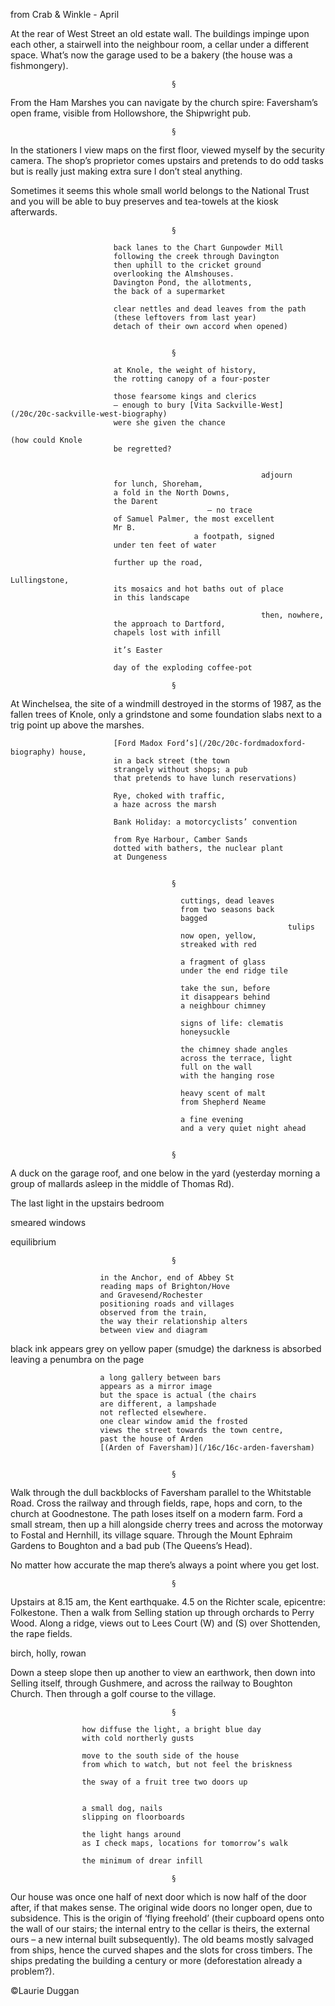 from Crab & Winkle - April



At the rear of West Street an old estate wall. The buildings impinge upon each other, a stairwell into the neighbour room, a cellar under a different space. What’s now the garage used to be a bakery (the house was a fishmongery).

                                        §

From the Ham Marshes you can navigate by the church spire: Faversham’s open frame, visible from Hollowshore, the Shipwright pub.

                                        §

In the stationers I view maps on the first floor, viewed myself by the security camera. The shop’s proprietor comes upstairs and pretends to do odd tasks but is really just making extra sure I don’t steal anything.

Sometimes it seems this whole small world belongs to the National Trust and you will be able to buy preserves and tea-towels at the kiosk afterwards.

                                        §

                           back lanes to the Chart Gunpowder Mill
                           following the creek through Davington
                           then uphill to the cricket ground
                           overlooking the Almshouses.
                           Davington Pond, the allotments,
                           the back of a supermarket

                           clear nettles and dead leaves from the path
                           (these leftovers from last year)
                           detach of their own accord when opened)


                                        §

                           at Knole, the weight of history,
                           the rotting canopy of a four-poster

                           those fearsome kings and clerics
                           – enough to bury [Vita Sackville-West](/20c/20c-sackville-west-biography)
                           were she given the chance
                                                                           (how could Knole
                           be regretted?


                                                            adjourn
                           for lunch, Shoreham,
                           a fold in the North Downs,
                           the Darent
                                                – no trace
                           of Samuel Palmer, the most excellent
                           Mr B.
                                             a footpath, signed
                           under ten feet of water

                           further up the road, 
                                                               Lullingstone,
                           its mosaics and hot baths out of place
                           in this landscape

                                                            then, nowhere,
                           the approach to Dartford,
                           chapels lost with infill

                           it’s Easter
 
                           day of the exploding coffee-pot

                                        §

At Winchelsea, the site of a windmill destroyed in the storms of 1987, as the fallen trees of Knole, only a grindstone and some foundation slabs next to a trig point up above the marshes.

                           [Ford Madox Ford’s](/20c/20c-fordmadoxford-biography) house, 
                           in a back street (the town
                           strangely without shops; a pub
                           that pretends to have lunch reservations)

                           Rye, choked with traffic, 
                           a haze across the marsh

                           Bank Holiday: a motorcyclists’ convention

                           from Rye Harbour, Camber Sands
                           dotted with bathers, the nuclear plant
                           at Dungeness


                                        §

                                          cuttings, dead leaves
                                          from two seasons back
                                          bagged
                                                                  tulips
                                          now open, yellow,
                                          streaked with red

                                          a fragment of glass
                                          under the end ridge tile

                                          take the sun, before
                                          it disappears behind
                                          a neighbour chimney

                                          signs of life: clematis
                                          honeysuckle

                                          the chimney shade angles
                                          across the terrace, light
                                          full on the wall
                                          with the hanging rose

                                          heavy scent of malt
                                          from Shepherd Neame

                                          a fine evening
                                          and a very quiet night ahead                                        


                                        §

A duck on the garage roof, and one below in the yard (yesterday morning a group of mallards asleep in the middle of Thomas Rd).

The last light
in the upstairs bedroom

smeared windows

equilibrium

                                        §

                        in the Anchor, end of Abbey St
                        reading maps of Brighton/Hove
                        and Gravesend/Rochester
                        positioning roads and villages
                        observed from the train,
                        the way their relationship alters
                        between view and diagram

black ink appears grey
on yellow paper
                                    (smudge)
the darkness is absorbed
leaving a penumbra on the page

                        a long gallery between bars
                        appears as a mirror image
                        but the space is actual (the chairs
                        are different, a lampshade
                        not reflected elsewhere.
                        one clear window amid the frosted
                        views the street towards the town centre, 
                        past the house of Arden
                        [(Arden of Faversham)](/16c/16c-arden-faversham)


                                        §

Walk through the dull backblocks of Faversham parallel to the Whitstable Road. Cross the railway and through fields, rape, hops and corn, to the church at Goodnestone. The path loses itself on a modern farm. Ford a small stream, then up a hill alongside cherry trees and across the motorway to Fostal and Hernhill, its village square. Through the Mount Ephraim Gardens to Boughton and a bad pub (The Queens’s Head).

No matter how accurate the map there’s always a point where you get lost.

                                        §

Upstairs at 8.15 am, the Kent earthquake. 4.5 on the Richter scale, epicentre: Folkestone. Then a walk from Selling station up through orchards to Perry Wood. Along a ridge, views out to Lees Court (W) and (S) over Shottenden, the rape fields.

birch, holly, rowan

Down a steep slope then up another to view an earthwork, then down into Selling itself, through Gushmere, and across the railway to Boughton Church. Then through a golf course to the village.

                                        §

                    how diffuse the light, a bright blue day
                    with cold northerly gusts

                    move to the south side of the house
                    from which to watch, but not feel the briskness

                    the sway of a fruit tree two doors up


                    a small dog, nails
                    slipping on floorboards

                    the light hangs around
                    as I check maps, locations for tomorrow’s walk

                    the minimum of drear infill

                                        §
                                        
                                        

Our house was once one half of next door which is now half of the door after, if that makes sense. The original wide doors no longer open, due to subsidence. This is the origin of ‘flying freehold’ (their cupboard opens onto the wall of our stairs; the internal entry to the cellar is theirs, the external ours – a new internal built subsequently). The old beams mostly salvaged from ships, hence the curved shapes and the slots for cross timbers. The ships predating the building a century or more (deforestation already a problem?).

©Laurie Duggan


